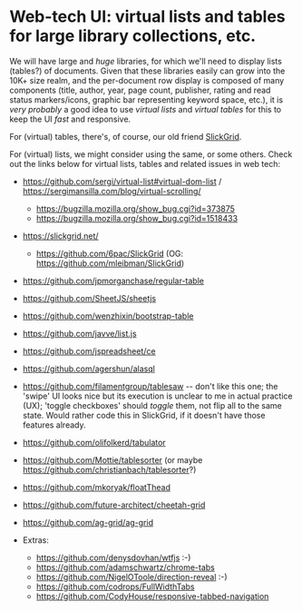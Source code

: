 # Web-tech UI: virtual lists and tables for large library collections, etc.

We will have large and *huge* libraries, for which we'll need to display lists (tables?) of documents. Given that these libraries easily can grow into the 10K+ size realm, and the per-document row display is composed of many components (title, author, year, page count, publisher, rating and read status markers/icons, graphic bar representing keyword space, etc.), it is *very probably* a good idea to use *virtual lists* and *virtual tables* for this to keep the UI *fast* and responsive.

For (virtual) tables, there's, of course, our old friend [SlickGrid](https://slickgrid.net/).

For (virtual) lists, we might consider using the same, or some others. Check out the links below for virtual lists, tables and related issues in web tech:

* https://github.com/sergi/virtual-list#virtual-dom-list / https://sergimansilla.com/blog/virtual-scrolling/
  
  * https://bugzilla.mozilla.org/show_bug.cgi?id=373875
  * https://bugzilla.mozilla.org/show_bug.cgi?id=1518433
* https://slickgrid.net/
  
  * https://github.com/6pac/SlickGrid (OG: https://github.com/mleibman/SlickGrid)
* https://github.com/jpmorganchase/regular-table

* https://github.com/SheetJS/sheetjs

* https://github.com/wenzhixin/bootstrap-table

* https://github.com/javve/list.js

* https://github.com/jspreadsheet/ce

* https://github.com/agershun/alasql

* https://github.com/filamentgroup/tablesaw -- don't like this one; the 'swipe' UI looks nice but its execution is unclear to me in actual practice (UX); 'toggle checkboxes' should *toggle* them, not flip all to the same state. Would rather code this in SlickGrid, if it doesn't have those features already.

* https://github.com/olifolkerd/tabulator

* https://github.com/Mottie/tablesorter (or maybe https://github.com/christianbach/tablesorter?)

* https://github.com/mkoryak/floatThead

* https://github.com/future-architect/cheetah-grid

* https://github.com/ag-grid/ag-grid

* Extras:
  
  * https://github.com/denysdovhan/wtfjs  :-)
  * https://github.com/adamschwartz/chrome-tabs
  * https://github.com/NigelOToole/direction-reveal :-) 
  * https://github.com/codrops/FullWidthTabs
  * https://github.com/CodyHouse/responsive-tabbed-navigation
